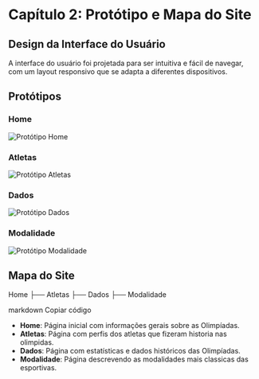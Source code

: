 # Capítulo 2: Protótipo e Mapa do Site

## Design da Interface do Usuário

A interface do usuário foi projetada para ser intuitiva e fácil de navegar, com um layout responsivo que se adapta a diferentes dispositivos.

## Protótipos

### Home

![Protótipo Home](path/to/home-prototype.png)

### Atletas

![Protótipo Atletas](path/to/atletas-prototype.png)

### Dados

![Protótipo Dados](path/to/dados-prototype.png)

### Modalidade

![Protótipo Modalidade](path/to/modalidade-prototype.png)

## Mapa do Site
Home
├── Atletas
├── Dados
├── Modalidade

markdown
Copiar código

- **Home**: Página inicial com informações gerais sobre as Olimpíadas.
- **Atletas**: Página com perfis dos atletas que fizeram historia nas olimpidas.
- **Dados**: Página com estatísticas e dados históricos das Olimpíadas.
- **Modalidade**: Página descrevendo as modalidades mais classicas das esportivas.